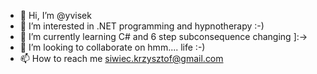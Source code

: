 - 👋 Hi, I’m @yvisek
- 👀 I’m interested in .NET programming and hypnotherapy :-)
- 🌱 I’m currently learning C# and 6 step subconsequence changing ]:->
- 💞️ I’m looking to collaborate on hmm.... life :-)
- 📫 How to reach me siwiec.krzysztof@gmail.com

<!---
yvisek/yvisek is a ✨ special ✨ repository because its `README.md` (this file) appears on your GitHub profile.
You can click the Preview link to take a look at your changes.
--->
